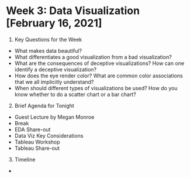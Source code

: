 # Week 3: Data Visualization [February 16, 2021]

1. Key Questions for the Week
- What makes data beautiful?
- What differentiates a good visualization from a bad visualization?
- What are the consequences of deceptive visualizations? How can one identify a deceptive visualization? 
- How does the eye render color? What are common color associations that we all implicitly understand?
- When should different types of visualizations be used? How do you know whether to do a scatter chart or a bar chart?

2. Brief Agenda for Tonight

- Guest Lecture by Megan Monroe
- Break
- EDA Share-out
- Data Viz Key Considerations
- Tableau Workshop
- Tableau Share-out

3. Timeline

- 